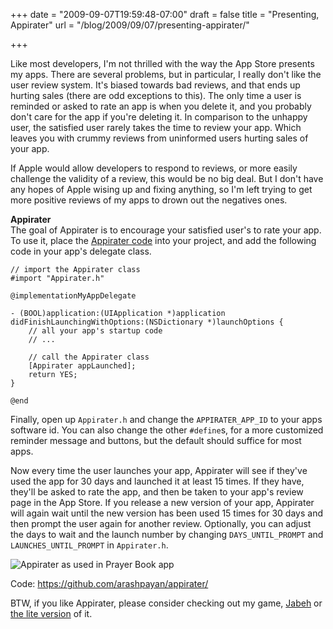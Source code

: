 +++
date = "2009-09-07T19:59:48-07:00"
draft = false
title = "Presenting, Appirater"
url = "/blog/2009/09/07/presenting-appirater/"

+++

Like most developers, I'm not thrilled with the way the App Store presents my apps. There are several problems, but in particular, I really don't like the user review system. It's biased towards bad reviews, and that ends up hurting sales (there are odd exceptions to this). The only time a user is reminded or asked to rate an app is when you delete it, and you probably don't care for the app if you're deleting it. In comparison to the unhappy user, the satisfied user rarely takes the time to review your app. Which leaves you with crummy reviews from uninformed users hurting sales of your app.

If Apple would allow developers to respond to reviews, or more easily challenge the validity of a review, this would be no big deal. But I don't have any hopes of Apple wising up and fixing anything, so I'm left trying to get more positive reviews of my apps to drown out the negatives ones.

**Appirater**  
The goal of Appirater is to encourage your satisfied user's to rate your app. To use it, place the [Appirater code](https://github.com/arashpayan/appirater/) into your project, and add the following code in your app's delegate class.
```
// import the Appirater class
#import "Appirater.h"

@implementationMyAppDelegate

- (BOOL)application:(UIApplication *)application didFinishLaunchingWithOptions:(NSDictionary *)launchOptions {
    // all your app's startup code
    // ...

    // call the Appirater class
    [Appirater appLaunched];
    return YES;
}

@end
```
Finally, open up `Appirater.h` and change the `APPIRATER_APP_ID` to your apps software id. You can also change the other `#define`s, for a more customized reminder message and buttons, but the default should suffice for most apps.

Now every time the user launches your app, Appirater will see if they've used the app for 30 days and launched it at least 15 times. If they have, they'll be asked to rate the app, and then be taken to your app's review page in the App Store. If you release a new version of your app, Appirater will again wait until the new version has been used 15 times for 30 days and then prompt the user again for another review. Optionally, you can adjust the days to wait and the launch number by changing `DAYS_UNTIL_PROMPT` and `LAUNCHES_UNTIL_PROMPT` in `Appirater.h`.

![Appirater as used in Prayer Book app](/blog-files/AppiraterScreenshot.png)

Code: https://github.com/arashpayan/appirater/

BTW, if you like Appirater, please consider checking out my game, [Jabeh](https://jabeh.org) or [the lite version](https://itunes.com/app/JabehLite) of it.
